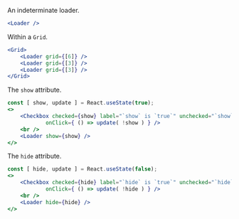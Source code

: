 An indeterminate loader.

```jsx
<Loader />
```

Within a `Grid`.
```jsx
<Grid>
    <Loader grid={[6]} />
    <Loader grid={[3]} />
    <Loader grid={[3]} />
</Grid>
```

The `show` attribute.
```jsx
const [ show, update ] = React.useState(true);
<>
    <Checkbox checked={show} label="`show` is `true`" unchecked="`show` is `false`" 
            onClick={ () => update( !show ) } />
    <br />
    <Loader show={show} />
</>
```

The `hide` attribute.
```jsx
const [ hide, update ] = React.useState(false);
<>
    <Checkbox checked={hide} label="`hide` is `true`" unchecked="`hide` is `false`" 
            onClick={ () => update( !hide ) } />
    <br />
    <Loader hide={hide} />
</>
```
